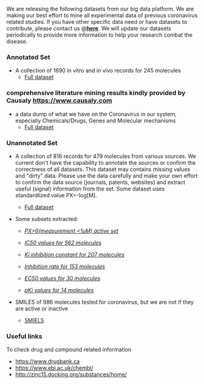 We are releasing the following datasets from our big data platform. We are making our best effort to mine all experimental data of previous coronavirus related studies. If you have other specific data need or have datasets to contribute, please contact us @[**here**](https://github.com/GHDDI-AILab/Targeting2019-nCoV/issues). We will update our datasets periodically to provide more information to help your research combat the disease. 

### Annotated Set

* A collection of 1690 in vitro and in vivo records for 245 molecules     
    * [Full dataset](https://ghddiai.oss-cn-zhangjiakou.aliyuncs.com/file/SARS_annotated_1690.csv)

###  comprehensive literature mining results kindly provided by Causaly https://www.causaly.com 

* a data dump of what we have on the Coronavirus in our system, especially Chemicals/Drugs, Genes and Molecular mechanisms
    * [Full dataset](https://ghddiai.oss-cn-zhangjiakou.aliyuncs.com/file/Causaly-GHDDI_dataset.xlsx)
    
### Unannotated Set

* A collection of 816 records for 479 molecules from various sources. We current don't have the capability to annotate the sources or confirm the correctness of all datasets. This dataset may contains missing values and "dirty" data. Please use the data carefully and make your own effort to confirm the data source (journals, patents, websites) and extract useful (signal) information from the set. Some dataset uses standardlized value PX=-log[M].   
 
    * [Full dataset](https://ghddiai.oss-cn-zhangjiakou.aliyuncs.com/file/AllAssay_coronavirus_all.csv)

* Some subsets extracted:

    * [*PX>6(measurement <1uM) active set*](https://ghddiai.oss-cn-zhangjiakou.aliyuncs.com/file/AllAssay_coronavirus_active.csv)

    * [*IC50 values for 562 molecules*](https://ghddiai.oss-cn-zhangjiakou.aliyuncs.com/file/coronavirus_IC50_for_562_molecules.csv)

    * [*Ki inhibition constant for 207 molecules*](https://ghddiai.oss-cn-zhangjiakou.aliyuncs.com/file/coronavirus_Ki_inhibition_constant_for_207_molecules.csv)

    * [*Inhibition rate for 153 molecules*](https://ghddiai.oss-cn-zhangjiakou.aliyuncs.com/file/coronavirus_inhibition_rate_for_153_molecules.csv)

    * [*EC50 values for 30 molecules*](https://ghddiai.oss-cn-zhangjiakou.aliyuncs.com/file/coronavirus_EC50_for_30_molecules.csv)

    * [*pKi values for 14 molecules*](https://ghddiai.oss-cn-zhangjiakou.aliyuncs.com/file/coronavirus_pKi_for_14_molecules.csv)

* SMILES of 986 molecules tested for coronavirus, but we are not if they are active or inactive
    * [SMIELS](https://ghddiai.oss-cn-zhangjiakou.aliyuncs.com/file/AllAssay_coronavirus_986_SMILES.csv)

### Useful links
To check drug and compound related information   

* https://www.drugbank.ca    
* https://www.ebi.ac.uk/chembl/    
* http://zinc15.docking.org/substances/home/    


